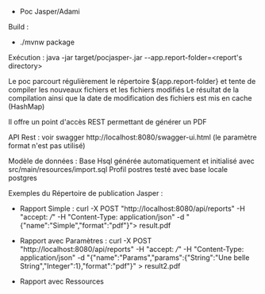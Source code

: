 - Poc Jasper/Adami

Build :
- ./mvnw package 

Exécution :
java -jar target/pocjasper-<version>.jar --app.report-folder=<report's directory>

Le poc parcourt régulièrement le répertoire ${app.report-folder} et tente de compiler les nouveaux fichiers et les fichiers modifiés
Le résultat de la compilation ainsi que la date de modification des fichiers est mis en cache (HashMap)

Il offre un point d'accès REST permettant de générer un PDF

API Rest : voir swagger http://localhost:8080/swagger-ui.html
(le paramètre format n'est pas utilisé)

Modèle de données : Base Hsql générée automatiquement et initialisé avec src/main/resources/import.sql
Profil postres testé avec base locale postgres


Exemples du Répertoire de publication Jasper :  
- Rapport Simple : curl -X POST "http://localhost:8080/api/reports" -H  "accept: */*" -H  "Content-Type: application/json" -d "{\"name\":\"Simple\",\"format\":\"pdf\"}"> result.pdf

- Rapport avec Paramètres : 
curl -X POST "http://localhost:8080/api/reports" -H  "accept: */*" -H  "Content-Type: application/json" -d "{\"name\":\"Params\",\"params\":{\"String\":\"Une belle String\",\"Integer\":1},\"format\":\"pdf\"}" > result2.pdf

- Rapport avec Ressources

